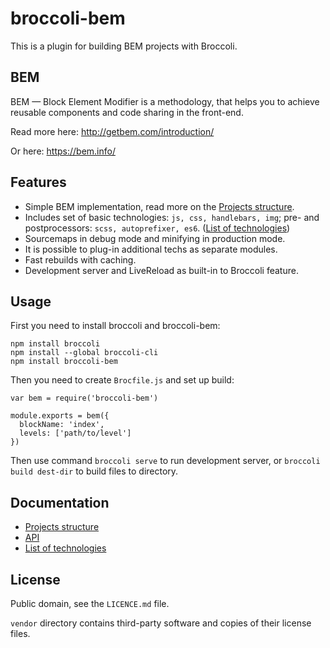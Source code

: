 # broccoli-bem

This is a plugin for building BEM projects with Broccoli.

## BEM

BEM — Block Element Modifier is a methodology,
that helps you to achieve reusable components and code sharing in the front-end.

Read more here:
http://getbem.com/introduction/

Or here:
https://bem.info/

## Features

* Simple BEM implementation, read more on the 
	[Projects structure](https://github.com/sunflowerdeath/broccoli-bem/blob/master/docs/projects.md).
* Includes set of basic technologies: `js, css, handlebars, img`;
	pre- and postprocessors: `scss, autoprefixer, es6`.
	([List of technologies](https://github.com/sunflowerdeath/broccoli-bem/blob/master/docs/techs.md))
* Sourcemaps in debug mode and minifying in production mode.
* It is possible to plug-in additional techs as separate modules.
* Fast rebuilds with caching.
* Development server and LiveReload as built-in to Broccoli feature.

## Usage

First you need to install broccoli and broccoli-bem:

```
npm install broccoli
npm install --global broccoli-cli
npm install broccoli-bem
```

Then you need to create `Brocfile.js` and set up build:

```
var bem = require('broccoli-bem')

module.exports = bem({
  blockName: 'index',
  levels: ['path/to/level']
})
```

Then use command `broccoli serve` to run development server,
or `broccoli build dest-dir` to build files to directory.

## Documentation

* [Projects structure](https://github.com/sunflowerdeath/broccoli-bem/blob/master/docs/projects.md)
* [API](https://github.com/sunflowerdeath/broccoli-bem/blob/master/docs/api.md)
* [List of technologies](https://github.com/sunflowerdeath/broccoli-bem/blob/master/docs/techs.md)

## License

Public domain, see the `LICENCE.md` file.

`vendor` directory contains third-party software and copies of their license files.
